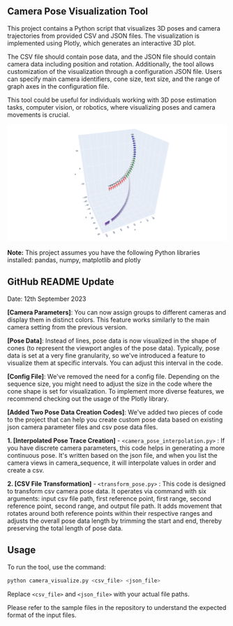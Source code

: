 ## Camera Pose Visualization Tool
This project contains a Python script that visualizes 3D poses and camera trajectories from provided CSV and JSON files. The visualization is implemented using Plotly, which generates an interactive 3D plot.

The CSV file should contain pose data, and the JSON file should contain camera data including position and rotation. Additionally, the tool allows customization of the visualization through a configuration JSON file. Users can specify main camera identifiers, cone size, text size, and the range of graph axes in the configuration file.

This tool could be useful for individuals working with 3D pose estimation tasks, computer vision, or robotics, where visualizing poses and camera movements is crucial.

![Demo](figure/figure.png)

**Note:** This project assumes you have the following Python libraries installed: pandas, numpy, matplotlib and plotly

## GitHub README Update

Date: 12th September 2023

<b>[Camera Parameters]</b>: You can now assign groups to different cameras and display them in distinct colors. This feature works similarly to the main camera setting from the previous version.

<b>[Pose Data]</b>: Instead of lines, pose data is now visualized in the shape of cones (to represent the viewport angles of the pose data). Typically, pose data is set at a very fine granularity, so we've introduced a feature to visualize them at specific intervals. You can adjust this interval in the code.

<b>[Config File]</b>: We've removed the need for a config file. Depending on the sequence size, you might need to adjust the size in the code where the cone shape is set for visualization. To implement more diverse features, we recommend checking out the usage of the Plotly library.

<b>[Added Two Pose Data Creation Codes]</b>: We've added two pieces of code to the project that can help you create custom pose data based on existing json camera parameter files and csv pose data files.

<b> 1. [Interpolated Pose Trace Creation]</b> - `<camera_pose_interpolation.py>` : If you have discrete camera parameters, this code helps in generating a more continuous pose. It's written based on the json file, and when you list the camera views in camera_sequence, it will interpolate values in order and create a csv.

<b> 2. [CSV File Transformation]</b> - `<transform_pose.py>` : This code is designed to transform csv camera pose data. It operates via command with six arguments: input csv file path, first reference point, first range, second reference point, second range, and output file path. It adds movement that rotates around both reference points within their respective ranges and adjusts the overall pose data length by trimming the start and end, thereby preserving the total length of pose data.



## Usage
To run the tool, use the command:
```bash
python camera_visualize.py <csv_file> <json_file> 
```
Replace `<csv_file>` and `<json_file>` with your actual file paths.

Please refer to the sample files in the repository to understand the expected format of the input files.



